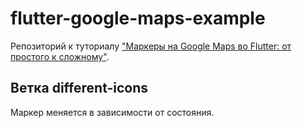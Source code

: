 # flutter-google-maps-example

Репозиторий к туториалу ["Маркеры на Google Maps во Flutter: от простого к сложному"](https://habr.com/ru/post/680092).

## Ветка different-icons

Маркер меняется в зависимости от состояния.